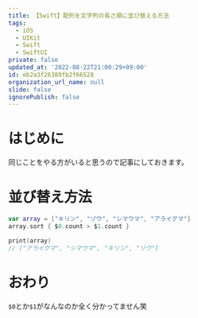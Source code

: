 ```yaml
---
title: 【Swift】配列を文字列の長さ順に並び替える方法
tags:
  - iOS
  - UIKit
  - Swift
  - SwiftUI
private: false
updated_at: '2022-08-22T21:00:29+09:00'
id: eb2a3f26389fb2f66528
organization_url_name: null
slide: false
ignorePublish: false
---
```

# はじめに
同じことをやる方がいると思うので記事にしておきます。

# 並び替え方法
```swift
var array = ["キリン", "ゾウ", "シマウマ", "アライグマ"]
array.sort { $0.count > $1.count }

print(array)
// ["アライグマ", "シマウマ", "キリン", "ゾウ"]
```

# おわり
`$0`とか`$1`がなんなのか全く分かってません笑
